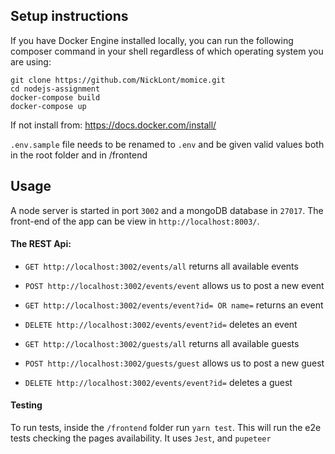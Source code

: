 ## Setup instructions

If you have Docker Engine installed locally, you can run the following composer command in your shell regardless of which operating system you are using:

```
git clone https://github.com/NickLont/momice.git
cd nodejs-assignment
docker-compose build
docker-compose up
```
If not install from: https://docs.docker.com/install/

`.env.sample` file needs to be renamed to `.env` and be given valid values both in the root folder and
in /frontend

## Usage

A node server is started in port `3002` and a mongoDB database in `27017`.
The front-end of the app can be view in `http://localhost:8003/`.

#### The REST Api:

- `GET http://localhost:3002/events/all` returns all available events
- `POST http://localhost:3002/events/event` allows us to post a new event
- `GET http://localhost:3002/events/event?id= OR name=` returns an event
- `DELETE http://localhost:3002/events/event?id=` deletes an event

- `GET http://localhost:3002/guests/all` returns all available guests
- `POST http://localhost:3002/guests/guest` allows us to post a new guest
- `DELETE http://localhost:3002/events/event?id=` deletes a guest

#### Testing

To run tests, inside the `/frontend` folder run `yarn test`. 
This will run the e2e tests checking the pages availability. It uses `Jest`, and `pupeteer`
